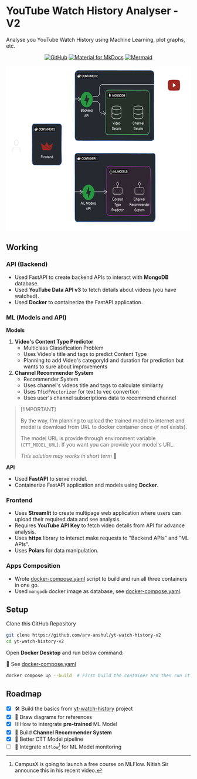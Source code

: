 # YouTube Watch History Analyser - V2

Analyse you YouTube Watch History using Machine Learning, plot graphs, etc.

<p align="center">
<a href="https://github.com/arv-anshul/yt-watch-history"><img src="https://img.shields.io/badge/Project%20V1-181717?logo=github&amp;logoColor=fff" alt="GitHub"></a>
<a href="https://arv-anshul.github.io/project/yt-watch-history"><img src="https://img.shields.io/badge/Project%20Webpage-526CFE?logo=materialformkdocs&amp;logoColor=fff" alt="Material for MkDocs"></a>
<a href="https://arv-anshul.github.io/project/yt-watch-history/v2-architecture"><img src="https://img.shields.io/badge/Project%20Architecture%20Diagram-FF3670?logo=mermaid&amp;logoColor=fff" alt="Mermaid"></a>
</p>

<p align=center>
  <img src="assets/img/diagram-for-v2.png" height="450px" title="Architecture of Project">
</p>

## Working

### API (Backend)

- Used FastAPI to create backend APIs to interact with **MongoDB** database.
- Used **YouTube Data API v3** to fetch details about videos (you have watched).
- Used **Docker** to containerize the FastAPI application.

### ML (Models and API)

**Models**

1. **Video's Content Type Predictor**
   - Multiclass Classification Problem
   - Uses Video's title and tags to predict Content Type
   - Planning to add Video's categoryId and duration for prediction but wants to sure about improvements
2. **Channel Recommender System**
   - Recommender System
   - Uses channel's videos title and tags to calculate similarity
   - Uses `TfidfVectorizer` for text to vec convertion
   - Uses user's channel subscriptions data to recommend channel

> \[!IMPORTANT\]
>
> By the way, I'm planning to upload the trained model to internet and model is download from URL to docker container
> once (if not exists).
>
> The model URL is provide through environment variable (`CTT_MODEL_URL`). If you want you can provide your model's URL.
>
> _This solution may works in short term_ 🤞

**API**

- Used **FastAPI** to serve model.
- Containerize FastAPI application and models using **Docker**.

### Frontend

- Uses **Streamlit** to create multipage web application where users can upload their required data and see analysis.
- Requires **YouTube API Key** to fetch video details from API for advance analysis.
- Uses **httpx** library to interact make requests to "Backend APIs" and "ML APIs".
- Uses **Polars** for data manipulation.

### Apps Composition

- Wrote [docker-compose.yaml] script to build and run all three containers in one go.
- Used `mongodb` docker image as database, see [docker-compose.yaml].

## Setup

Clone this GitHub Repository

```bash
git clone https://github.com/arv-anshul/yt-watch-history-v2
cd yt-watch-history-v2
```

Open **Docker Desktop** and run below command:

👀 See [docker-compose.yaml]

```bash
docker compose up --build  # First build the container and then run it (for first time)
```

## Roadmap

- [x] 🛠️ Build the basics from [yt-watch-history] project
- [x] 🎨 Draw diagrams for references
- [x] ⛓️ How to intergrate **pre-trained** ML Model
- [x] 🤖 Build **Channel Recommender System**
- [x] 👷 Better CTT Model pipeline
- [ ] 📌 Integrate `mlflow`[^1] for ML Model monitoring

[docker-compose.yaml]: docker-compose.yaml
[yt-watch-history]: https://github.com/arv-anshul/yt-watch-history

[^1]: CampusX is going to launch a free course on MLFlow. Nitish Sir announce this in his recent video.
